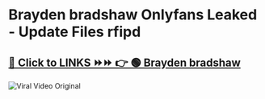 
 # Brayden bradshaw Onlyfans Leaked - Update Files rfipd

## <h2><a href="https://clipsfans.com/Brayden_bradshaw&ref=git">🔗 Click to LINKS ⏩⏩ 👉 🟢 Brayden bradshaw </a></h2>

<a href="https://clipsfans.com/Brayden_bradshaw&ref=git" rel="nofollow" data-target="animated-image.originalLink"><img src="https://i.ibb.co.com/xMMVF88/686577567.gif" alt="Viral Video Original" style="max-width: 100%; display: inline-block;" data-target="animated-image.originalImage"></a>

